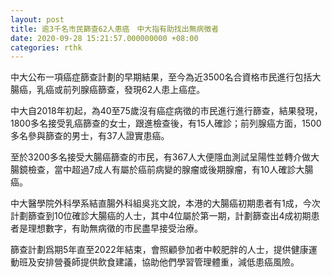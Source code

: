 ```yaml
---
layout: post
title: 逾3千名市民篩查62人患癌　中大指有助找出無病徵者
date: 2020-09-28 15:21:57.000000000 +08:00
categories: rthk
---
```


中大公布一項癌症篩查計劃的早期結果，至今為近3500名合資格市民進行包括大腸癌，乳癌或前列腺癌篩查，發現62人患上癌症。

中大自2018年初起，為40至75歲沒有癌症病徵的市民進行進行篩查，結果發現，1800多名接受乳癌篩查的女士，跟進檢查後，有15人確診；前列腺癌方面，1500多名參與篩查的男士，有37人證實患癌。

至於3200多名接受大腸癌篩查的市民，有367人大便隱血測試呈陽性並轉介做大腸鏡檢查，當中超過7成人有屬於癌前病變的腺瘤或後期腺瘤，有10人確診大腸癌。

中大醫學院外科學系結直腸外科組吳兆文說，本港的大腸癌初期患者有1成，今次計劃篩查到10位確診大腸癌的人士，其中4位屬於第一期，計劃篩查出4成初期患者是理想數字，有助無病徵的市民盡早接受治療。

篩查計劃爲期5年直至2022年結束，會照顧參加者中較肥胖的人士，提供健康運動班及安排營養師提供飲食建議，協助他們學習管理體重，減低患癌風險。
